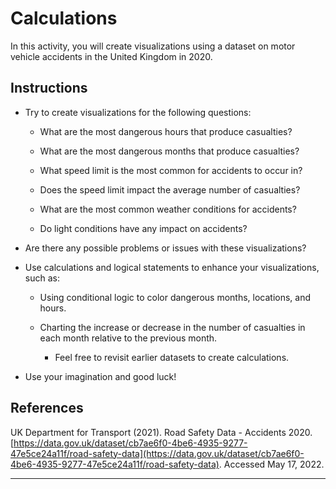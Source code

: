 # Calculations

In this activity, you will create visualizations using a dataset on motor vehicle accidents in the United Kingdom in 2020.

## Instructions

* Try to create visualizations for the following questions:

  * What are the most dangerous hours that produce casualties?

  * What are the most dangerous months that produce casualties?

  * What speed limit is the most common for accidents to occur in?

  * Does the speed limit impact the average number of casualties?

  * What are the most common weather conditions for accidents?

  * Do light conditions have any impact on accidents?

* Are there any possible problems or issues with these visualizations?

* Use calculations and logical statements to enhance your visualizations, such as:

  * Using conditional logic to color dangerous months, locations, and hours.

  * Charting the increase or decrease in the number of casualties in each month relative to the previous month.

    * Feel free to revisit earlier datasets to create calculations.

* Use your imagination and good luck!

## References

UK Department for Transport (2021). Road Safety Data - Accidents 2020. [https://data.gov.uk/dataset/cb7ae6f0-4be6-4935-9277-47e5ce24a11f/road-safety-data](https://data.gov.uk/dataset/cb7ae6f0-4be6-4935-9277-47e5ce24a11f/road-safety-data). Accessed May 17, 2022.

---


